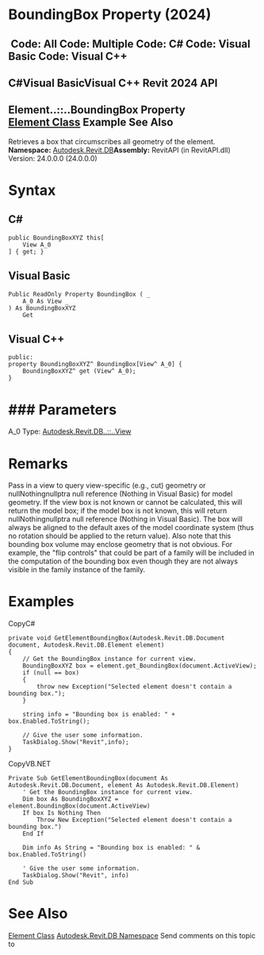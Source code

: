 # BoundingBox Property (2024)

﻿
 Code: All Code: Multiple Code: C# Code: Visual Basic Code: Visual C++   
---  
C#Visual BasicVisual C++
Revit 2024 API  
---  
Element..::..BoundingBox Property   
[Element Class](eb16114f-69ea-f4de-0d0d-f7388b105a16.md "Element Class") Example See Also  
---  
Retrieves a box that circumscribes all geometry of the element.
**Namespace:** [Autodesk.Revit.DB](87546ba7-461b-c646-cbb1-2cb8f5bff8b2.md "Autodesk.Revit.DB Namespace")**Assembly:** RevitAPI (in RevitAPI.dll) Version: 24.0.0.0 (24.0.0.0)
# Syntax
C#  
---  
```text
public BoundingBoxXYZ this[
	View A_0
] { get; }
```
  
Visual Basic  
---  
```text
Public ReadOnly Property BoundingBox ( _
	A_0 As View _
) As BoundingBoxXYZ
	Get
```
  
Visual C++  
---  
```text
public:
property BoundingBoxXYZ^ BoundingBox[View^ A_0] {
	BoundingBoxXYZ^ get (View^ A_0);
}
```
  
# ### Parameters
A_0
    Type: [Autodesk.Revit.DB..::..View](fb92a4e7-f3a7-ef14-e631-342179b18de9.md "View Class")
# Remarks
Pass in a view to query view-specific (e.g., cut) geometry or nullNothingnullptra null reference (Nothing in Visual Basic) for model geometry. If the view box is not known or cannot be calculated, this will return the model box; if the model box is not known, this will return nullNothingnullptra null reference (Nothing in Visual Basic). The box will always be aligned to the default axes of the model coordinate system (thus no rotation should be applied to the return value). Also note that this bounding box volume may enclose geometry that is not obvious. For example, the "flip controls" that could be part of a family will be included in the computation of the bounding box even though they are not always visible in the family instance of the family.
# Examples
CopyC#
```text
private void GetElementBoundingBox(Autodesk.Revit.DB.Document document, Autodesk.Revit.DB.Element element)
{
    // Get the BoundingBox instance for current view.
    BoundingBoxXYZ box = element.get_BoundingBox(document.ActiveView);
    if (null == box)
    {
        throw new Exception("Selected element doesn't contain a bounding box.");
    }

    string info = "Bounding box is enabled: " + box.Enabled.ToString();

    // Give the user some information.
    TaskDialog.Show("Revit",info);
}
```

CopyVB.NET
```text
Private Sub GetElementBoundingBox(document As Autodesk.Revit.DB.Document, element As Autodesk.Revit.DB.Element)
    ' Get the BoundingBox instance for current view.
    Dim box As BoundingBoxXYZ = element.BoundingBox(document.ActiveView)
    If box Is Nothing Then
        Throw New Exception("Selected element doesn't contain a bounding box.")
    End If

    Dim info As String = "Bounding box is enabled: " & box.Enabled.ToString()

    ' Give the user some information.
    TaskDialog.Show("Revit", info)
End Sub
```

# See Also
[Element Class](eb16114f-69ea-f4de-0d0d-f7388b105a16.md "Element Class")
[Autodesk.Revit.DB Namespace](87546ba7-461b-c646-cbb1-2cb8f5bff8b2.md "Autodesk.Revit.DB Namespace")
Send comments on this topic to 